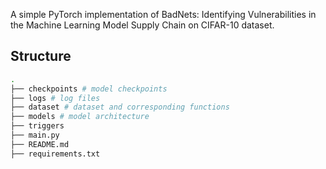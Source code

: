 A simple PyTorch implementation of BadNets: Identifying Vulnerabilities in the Machine Learning Model Supply Chain on CIFAR-10 dataset.

## Structure

``` bash
.
├── checkpoints # model checkpoints
├── logs # log files
├── dataset # dataset and corresponding functions
├── models # model architecture
├── triggers
├── main.py
├── README.md
├── requirements.txt
```
